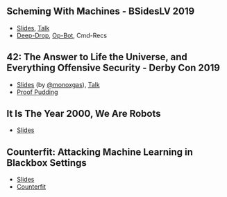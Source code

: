 ## Scheming With Machines - BSidesLV 2019

+ [Slides](https://github.com/moohax/Talks/blob/master/slides/Scheming_with_Machines_BSidesLV_19.pdf), [Talk](https://www.youtube.com/watch?v=XfT0Ju4vhvI&feature=youtu.be&t=19126)
+ [Deep-Drop](https://github.com/moohax/Deep-Drop), [Op-Bot](https://github.com/moohax/Op-Bot), Cmd-Recs

## 42: The Answer to Life the Universe, and Everything Offensive Security - Derby Con 2019

+ [Slides](https://github.com/moohax/Talks/blob/master/slides/DerbyCon19.pdf) (by [@monoxgas](https://twitter.com/monoxgas)), [Talk](https://www.youtube.com/watch?v=CsvkYoxtexQ)
+ [Proof Pudding](https://github.com/moohax/Proof-Pudding)

## It Is The Year 2000, We Are Robots

+ [Slides](https://github.com/moohax/Talks/blob/master/slides/bsides_slc_20.pdf)

## Counterfit: Attacking Machine Learning in Blackbox Settings

+ [Slides](https://github.com/moohax/Talks/blob/master/slides/Counterfit_BH_Arsenal_21.pdf)
+ [Counterfit](https://github.com/Azure/counterfit)
